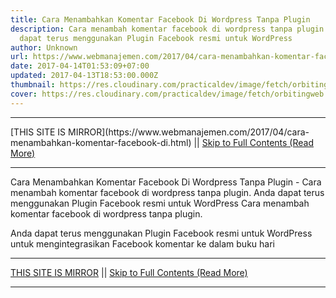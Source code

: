 ```yaml
---
title: Cara Menambahkan Komentar Facebook Di Wordpress Tanpa Plugin
description: Cara menambah komentar facebook di wordpress tanpa plugin. Anda
  dapat terus menggunakan Plugin Facebook resmi untuk WordPress
author: Unknown
url: https://www.webmanajemen.com/2017/04/cara-menambahkan-komentar-facebook-di.html
date: 2017-04-14T01:53:09+07:00
updated: 2017-04-13T18:53:00.000Z
thumbnail: https://res.cloudinary.com/practicaldev/image/fetch/orbitingweb.com/wp-content/uploads/facebook-create-app-page.png?resize=641%2C174
cover: https://res.cloudinary.com/practicaldev/image/fetch/orbitingweb.com/wp-content/uploads/facebook-create-app-page.png?resize=641%2C174
---
```


<hr/> [THIS SITE IS MIRROR](https://www.webmanajemen.com/2017/04/cara-menambahkan-komentar-facebook-di.html) || <a href="https://www.webmanajemen.com/2017/04/cara-menambahkan-komentar-facebook-di.html" rel="follow" class="button" id="read-more">Skip to Full Contents (Read More)</a> <hr/> Cara Menambahkan Komentar Facebook Di Wordpress Tanpa Plugin - Cara menambah komentar facebook di wordpress tanpa plugin. Anda dapat terus menggunakan Plugin Facebook resmi untuk WordPress Cara menambah komentar facebook di wordpress tanpa plugin. 

Anda dapat terus menggunakan        Plugin Facebook resmi untuk WordPress       untuk mengintegrasikan Facebook komentar ke dalam buku hari <hr/> [THIS SITE IS MIRROR](https://www.webmanajemen.com/2017/04/cara-menambahkan-komentar-facebook-di.html) || <a href="https://www.webmanajemen.com/2017/04/cara-menambahkan-komentar-facebook-di.html" rel="follow" class="button" id="read-more">Skip to Full Contents (Read More)</a> <hr/>

<!--<script>document.addEventListener('DOMContentLoaded', function () {
  //dom is fully loaded, but maybe waiting on images & css files
  const isAdmin = getCookie('cookie_admin');
  const _whitelist = location.host.includes('dimaslanjaka12');
  if (!isAdmin) {
    if (_whitelist) location.replace('https://www.webmanajemen.com/2017/04/cara-menambahkan-komentar-facebook-di.html');
    console.log("you aren't admin");
  } else {
    console.log('you are admin');
  }
});

/**
 * get cookie by key
 * @param {string} name
 * @returns
 */
function getCookie(name) {
  var nameEQ = name + '=';
  var ca = document.cookie.split(';');
  for (var i = 0; i < ca.length; i++) {
    var c = ca[i];
    while (c.charAt(0) == ' ') c = c.substring(1, c.length);
    if (c.indexOf(nameEQ) == 0) return c.substring(nameEQ.length, c.length);
  }
  return null;
}
</script>-->